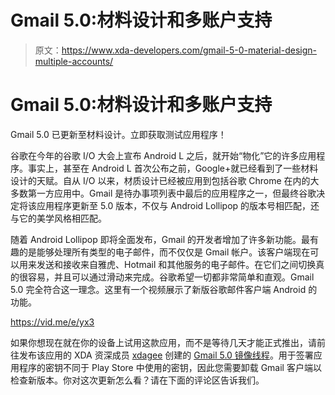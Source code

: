 # Gmail 5.0:材料设计和多账户支持

> 原文：<https://www.xda-developers.com/gmail-5-0-material-design-multiple-accounts/>

# Gmail 5.0:材料设计和多账户支持

Gmail 5.0 已更新至材料设计。立即获取测试应用程序！

谷歌在今年的谷歌 I/O 大会上宣布 Android L 之后，就开始“物化”它的许多应用程序。事实上，甚至在 Android L 首次公布之前，Google+就已经看到了一些材料设计的天赋。自从 I/O 以来，材质设计已经被应用到包括谷歌 Chrome 在内的大多数第一方应用中。Gmail 是待办事项列表中最后的应用程序之一，但最终谷歌决定将该应用程序更新至 5.0 版本，不仅与 Android Lollipop 的版本号相匹配，还与它的美学风格相匹配。

随着 Android Lollipop 即将全面发布，Gmail 的开发者增加了许多新功能。最有趣的是能够处理所有类型的电子邮件，而不仅仅是 Gmail 帐户。该客户端现在可以用来发送和接收来自雅虎、Hotmail 和其他服务的电子邮件。在它们之间切换真的很容易，并且可以通过滑动来完成。谷歌希望一切都非常简单和直观。Gmail 5.0 完全符合这一理念。这里有一个视频展示了新版谷歌邮件客户端 Android 的功能。

https://vid.me/e/yx3

如果你想现在就在你的设备上试用这款应用，而不是等待几天才能正式推出，请前往发布该应用的 XDA 资深成员 [xdagee](http://forum.xda-developers.com/member.php?u=4828873) 创建的 [Gmail 5.0 镜像线程](http://forum.xda-developers.com/android/apps-games/app-gmail-5-0-t2912373)。用于签署应用程序的密钥不同于 Play Store 中使用的密钥，因此您需要卸载 Gmail 客户端以检查新版本。你对这次更新怎么看？请在下面的评论区告诉我们。